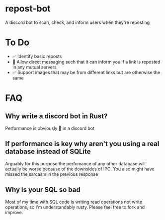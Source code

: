 # repost-bot

A discord bot to scan, check, and inform users when they're reposting

# To Do

- ✅ Identify basic reposts
- 🚧 Allow direct messaging such that it can inform you if a link is reposted in any mutual servers
- ✅ Support images that may be from different links but are otherwise the same

# FAQ

## Why write a discord bot in Rust?

Performance is obviously 🔑 in a discord bot

## If performance is key why aren't you using a real database instead of SQLite

Arguably for this purpose the perfomance of any other database will actually be worse because of the downsides of IPC. You also might have missed the sarcasm in the previous response

## Why is your SQL so bad

Most of my time with SQL code is writing read operations not write operations, so I'm understandably rusty. Please feel free to fork and improve.
